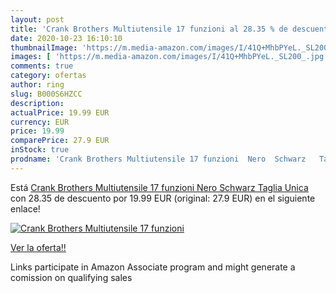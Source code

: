 ```yaml
---
layout: post
title: 'Crank Brothers Multiutensile 17 funzioni al 28.35 % de descuento'
date: 2020-10-23 16:10:10
thumbnailImage: 'https://m.media-amazon.com/images/I/41Q+MhbPYeL._SL200_.jpg'
images: [ 'https://m.media-amazon.com/images/I/41Q+MhbPYeL._SL200_.jpg' ]
comments: true
category: ofertas
author: ring
slug: B000S6HZCC
description:
actualPrice: 19.99 EUR
currency: EUR
price: 19.99
comparePrice: 27.9 EUR
inStock: true
prodname: 'Crank Brothers Multiutensile 17 funzioni  Nero  Schwarz   Taglia Unica'
---
```


Está [Crank Brothers Multiutensile 17 funzioni  Nero  Schwarz   Taglia Unica](https://www.amazon.it/dp/B000S6HZCC/?tag=tolees00-21) con 28.35 de descuento por 19.99 EUR (original: 27.9 EUR) en el siguiente enlace!

[![Crank Brothers Multiutensile 17 funzioni](https://m.media-amazon.com/images/I/41Q+MhbPYeL._SL200_.jpg)](https://www.amazon.it/dp/B000S6HZCC/?tag=tolees00-21)

[Ver la oferta!!](https://www.amazon.it/dp/B000S6HZCC/?tag=tolees00-21)

Links participate in Amazon Associate program and might generate a comission on qualifying sales


